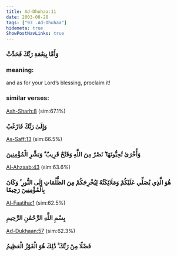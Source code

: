 ```yaml
---
title: Ad-Dhuhaa:11
date: 2003-08-28
tags: ["93 .Ad-Dhuhaa"]
hidemeta: true 
ShowPostNavLinks: true 
---
```

### وَأَمَّا بِنِعْمَةِ رَبِّكَ فَحَدِّثْ
### meaning: 
and as for your Lord’s blessing, proclaim it!
### similar verses: 

[Ash-Sharh:8](/94/8) (sim:67.1%)

### وَإِلَىٰ رَبِّكَ فَارْغَبْ

[As-Saff:13](/61/13) (sim:66.5%)

### وَأُخْرَىٰ تُحِبُّونَهَا ۖ نَصْرٌ مِنَ اللَّهِ وَفَتْحٌ قَرِيبٌ ۗ وَبَشِّرِ الْمُؤْمِنِينَ

[Al-Ahzaab:43](/33/43) (sim:63.6%)

### هُوَ الَّذِي يُصَلِّي عَلَيْكُمْ وَمَلَائِكَتُهُ لِيُخْرِجَكُمْ مِنَ الظُّلُمَاتِ إِلَى النُّورِ ۚ وَكَانَ بِالْمُؤْمِنِينَ رَحِيمًا

[Al-Faatiha:1](/1/1) (sim:62.5%)

### بِسْمِ اللَّهِ الرَّحْمَٰنِ الرَّحِيمِ

[Ad-Dukhaan:57](/44/57) (sim:62.3%)

### فَضْلًا مِنْ رَبِّكَ ۚ ذَٰلِكَ هُوَ الْفَوْزُ الْعَظِيمُ
